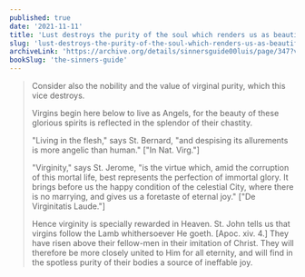 ```yaml
---
published: true
date: '2021-11-11'
title: 'Lust destroys the purity of the soul which renders us as beautiful as the Angels'
slug: 'lust-destroys-the-purity-of-the-soul-which-renders-us-as-beautiful-as-the-angels'
archiveLink: 'https://archive.org/details/sinnersguide00luis/page/347?view=theater'
bookSlug: 'the-sinners-guide'
---
```


> Consider also the nobility and the value of virginal purity, which this vice destroys.
>
> Virgins begin here below to live as Angels, for the beauty of these glorious spirits is reflected in the splendor of their chastity.
>
> "Living in the flesh," says St. Bernard, "and despising its allurements is more angelic than human." ["In Nat. Virg."]
>
> "Virginity," says St. Jerome, "is the virtue which, amid the corruption of this mortal life, best represents the perfection of immortal glory. It brings before us the happy condition of the celestial City, where there is no marrying, and gives us a foretaste of eternal joy." ["De Virginitatis Laude."]
>
> Hence virginity is specially rewarded in Heaven. St. John tells us that virgins follow the Lamb whithersoever He goeth. [Apoc. xiv. 4.] They have risen above their fellow-men in their imitation of Christ. They will therefore be more closely united to Him for all eternity, and will find in the spotless purity of their bodies a source of ineffable joy.